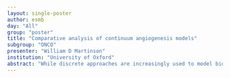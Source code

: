 ```yaml
---
layout: single-poster
author: esmb
day: "All"
group: "poster"
title: "Comparative analysis of continuum angiogenesis models"
subgroup: "ONCO"
presenter: "William D Martinson"
institution: "University of Oxford"
abstract: "While discrete approaches are increasingly used to model biological phenomena, it remains unclear in such frameworks how complex population-level behaviours emerge from the rules used to describe interactions between individuals. Insight may be gained by deriving coarse-grained continuum models, which describe the mean-field dynamics of a discrete model. Differential equations derived from such discrete-to-continuum approaches, however, often contain nonlinearities that depend on microscopic rules in the discrete model, and there has been little work done to analytically compare these coarse-grained equations with those constructed from simpler phenomenological frameworks. We address this problem in the context of angiogenesis (the creation of new blood vessels from existing vasculature). We compare asymptotic solutions of a classical, phenomenological 'snail-trail' partial differential equation (PDE) model for angiogenesis with those of a more complicated, fully nonlinear PDE system derived via a systematic coarse-graining procedure. For distinguished parameter regimes corresponding to chemotaxis-dominated cell movement and low branching rates, both continuum models reduce at leading order to an identical system of PDEs. Numerical and analytical results confirm that solutions to the two continuum models are in good agreement if these conditions hold, which allows us to determine when we can use the simpler model to capture the results of a more complicated coarse-grained system that describes the same biological process."
---
```

